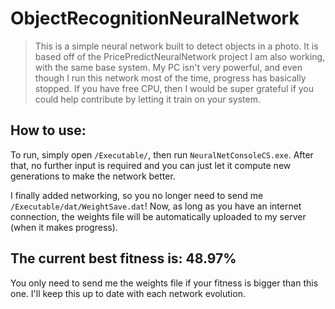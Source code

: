# ObjectRecognitionNeuralNetwork
> This is a simple neural network built to detect objects in a photo. It is based off of the PricePredictNeuralNetwork project I am also working, with the same base system. My PC isn't very powerful, and even though I run this network most of the time, progress has basically stopped. If you have free CPU, then I would be super grateful if you could help contribute by letting it train on your system.

## How to use:
To run, simply open <code>/Executable/</code>, then run <code>NeuralNetConsoleCS.exe</code>. After that, no further input is required and you can just let it compute new generations to make the network better.

I finally added networking, so you no longer need to send me <code>/Executable/dat/WeightSave.dat</code>! Now, as long as you have an internet connection, the weights file will be automatically uploaded to my server (when it makes progress).

## The current best fitness is: <b>48.97%</b>
You only need to send me the weights file if your fitness is bigger than this one. I'll keep this up to date with each network evolution.
